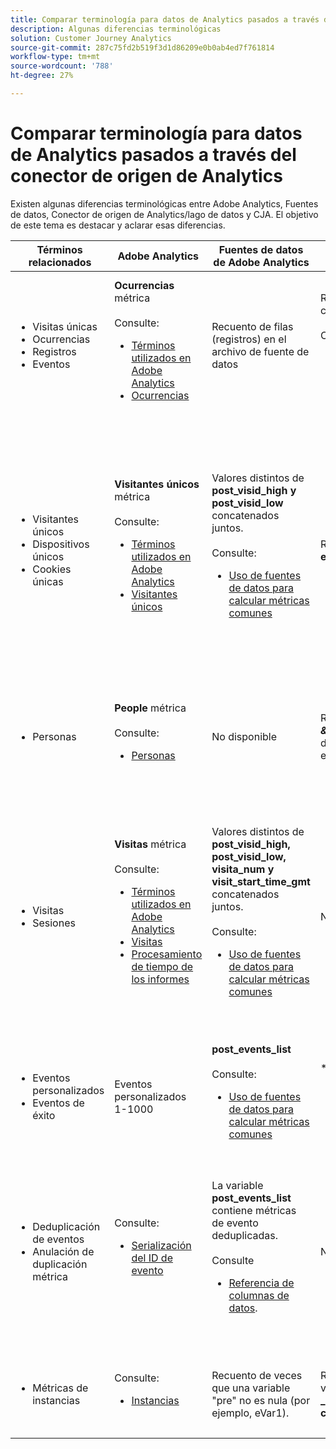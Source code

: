 ```yaml
---
title: Comparar terminología para datos de Analytics pasados a través del conector de origen de Analytics
description: Algunas diferencias terminológicas
solution: Customer Journey Analytics
source-git-commit: 287c75fd2b519f3d1d86209e0b0ab4ed7f761814
workflow-type: tm+mt
source-wordcount: '788'
ht-degree: 27%

---
```



# Comparar terminología para datos de Analytics pasados a través del conector de origen de Analytics

Existen algunas diferencias terminológicas entre Adobe Analytics, Fuentes de datos, Conector de origen de Analytics/lago de datos y CJA. El objetivo de este tema es destacar y aclarar esas diferencias.

| Términos relacionados | Adobe Analytics | Fuentes de datos de Adobe Analytics | Conector de origen de Analytics/lago de datos | CJA | Notas |
|---|---|---|---|---|---|
| <ul><li>Visitas únicas</li><li>Ocurrencias</li><li>Registros</li><li>Eventos</li></ul> | **Ocurrencias** métrica<br><br>Consulte:<ul><li>[Términos utilizados en Adobe Analytics](https://experienceleague.adobe.com/docs/analytics/technotes/terms.html?lang=es)</li><li>[Ocurrencias](https://experienceleague.adobe.com/docs/analytics/components/metrics/occurrences.html?lang=es)</li></ul> | Recuento de filas (registros) en el archivo de fuente de datos | Recuento de filas (registros) en el conjunto de datos<br><br>Consulte:<ul><li>[Comparación de los datos de Adobe Analytics con los de CJA](https://experienceleague.adobe.com/docs/analytics-platform/using/troubleshooting/compare.html?lang=en)</li></ul> | **Eventos** métrica | <ul><li>&quot;Visita&quot; y &quot;Ocurrencia&quot; son sinónimos en Adobe Analytics.</li><li>Consulte _Eventos personalizados_ más abajo.</li><li>Algunos datos se filtran a medida que pasan por el conector de origen de Analytics a AEP. Consulte [Comparar los datos de Adobe Analytics con los datos de CJA](https://experienceleague.adobe.com/docs/analytics-platform/using/troubleshooting/compare.html?lang=en) |
| <ul><li>Visitantes únicos</li><li>Dispositivos únicos</li><li>Cookies únicas</li></ul> | **Visitantes únicos** métrica<br><br>Consulte:<ul><li>[Términos utilizados en Adobe Analytics](https://experienceleague.adobe.com/docs/analytics/technotes/terms.html?lang=en)</li><li>[Visitantes únicos](https://experienceleague.adobe.com/docs/analytics/components/metrics/unique-visitors.html?lang=es)</li></ul> | Valores distintos de **post\_visid\_high y post\_visid\_low** concatenados juntos.<br><br>Consulte:<ul><li>[Uso de fuentes de datos para calcular métricas comunes](https://experienceleague.adobe.com/docs/analytics/export/analytics-data-feed/data-feed-contents/datafeeds-calculate.html?lang=en)</li></ul> | Recuento distinto de **endUserIDs.\_experience.aaid.id** | **People** métrica, si **endUserIDs.\_experience.aaid.id** se elige como ID de persona. | <ul><li>Un &quot;visitante&quot; en Adobe Analytics suele estar asociado con un &quot;identificador de dispositivo&quot;, como una cookie. AAID es el identificador del dispositivo principal en Adobe Analytics, no ECID. Consulte también [AAID, ECID, AACUSTOMID y el conector de origen de Analytics](https://experienceleague.adobe.com/docs/analytics-platform/using/cja-overview/compare-aa-cja/aaid-ecid-adc.html?lang=en).</li><li>&quot;Visitante&quot; no es una métrica predeterminada de CJA. Pero si elige **endUserIDs.\_experience.aaid.id** como ID de persona, la métrica Personas en CJA es aproximadamente equivalente a Visitantes únicos en Adobe Analytics.</li></ul> |
| <ul><li>Personas</li></ul> | **People** métrica<br><br> Consulte:<ul><li>[Personas](https://experienceleague.adobe.com/docs/analytics/components/metrics/people.html?lang=es)</li></ul> | No disponible | Recuento distinto de **_\&lt;path>_.stitchedId**(solo disponible en conjuntos de datos enlazados) | **Métrica Personas** | <ul><li>La métrica Personas en CJA es el recuento distinto de los ID de Persona. Según lo que elija como ID de persona en la conexión CJA, la métrica Personas puede significar cosas diferentes.</ul></li> |
| <ul><li>Visitas</li><li>Sesiones</li></ul> | **Visitas** métrica<br><br>Consulte:<ul><li>[Términos utilizados en Adobe Analytics](https://experienceleague.adobe.com/docs/analytics/technotes/terms.html?lang=en)</li><li>[Visitas](https://experienceleague.adobe.com/docs/analytics/components/metrics/visitis.html?lang=es)</li><li>[Procesamiento de tiempo de los informes](https://experienceleague.adobe.com/docs/analytics/components/virtual-report-suites/vrs-report-time-processing.html?lang=es)</ul></li> | Valores distintos de **post\_visid\_high, post\_visid\_low, visita\_num y visit\_start\_time\_gmt** concatenados juntos.<br><br>Consulte:<ul><li>[Uso de fuentes de datos para calcular métricas comunes](https://experienceleague.adobe.com/docs/analytics/export/analytics-data-feed/data-feed-contents/datafeeds-calculate.html?lang=en)</li></ul> | No disponible | **Sesiones** métrica | <ul><li>Con el procesamiento del tiempo de los informes en los grupos de informes virtuales de Adobe Analytics y las vistas de datos de CJA, el concepto de visita (sesión) se puede configurar. Como resultado, los recuentos de visitas (sesión) pueden variar entre entornos según la definición aplicada. Consulte también [Comparar el procesamiento de datos entre las funciones de informes de Adobe Analytics y CJA](https://experienceleague.adobe.com/docs/analytics-platform/using/cja-overview/compare-aa-cja/data-processing-comparisons.html?lang=en) y [Grupos de informes virtuales, vistas de datos, entornos limitados de AEP y el conector de origen de Analytics](https://experienceleague.adobe.com/docs/analytics-platform/using/cja-overview/compare-aa-cja/vrs-dataview-sandbox-adc.html?lang=en). |
| <ul><li>Eventos personalizados</li><li>Eventos de éxito</li></ul> | Eventos personalizados 1-1000 | **post\_events\_list**<br><br> Consulte:<ul><li>[Uso de fuentes de datos para calcular métricas comunes](https://experienceleague.adobe.com/docs/analytics/export/analytics-data-feed/data-feed-contents/datafeeds-calculate.html?lang=en) | **\_experience.analytics.<ul>event1to100.event1 **hasta<br>** event901to1000.event1000 **</ul> | **\_experience.analytics.<ul>event1to100.event1 **hasta<br>** event901to1000.event1000 **</ul> | <ul><li>Un &quot;evento&quot; en Adobe Analytics es un [Evento de éxito](https://experienceleague.adobe.com/docs/analytics/components/metrics/custom-events.html?lang=es) (evento personalizado) que se ha establecido en una solicitud de imagen de Adobe Analytics (llamada al servidor de recopilación de datos).</ul> |
| <ul><li>Deduplicación de eventos</li><li>Anulación de duplicación métrica</ul></li> | Consulte:<ul><li>[Serialización del ID de evento](https://experienceleague.adobe.com/docs/analytics/implementation/vars/page-vars/events/event-serialization.html?lang=en)</li></ul> | La variable **post_events_list** contiene métricas de evento deduplicadas.<br><br>Consulte <ul><li>[Referencia de columnas de datos](https://experienceleague.adobe.com/docs/analytics/export/analytics-data-feed/data-feed-contents/datafeeds-reference.html?lang=en). </ul></li> | No disponible | Consulte:<ul><li>Configuración de componentes de [anulación de deduplicación de métricas](https://experienceleague.adobe.com/docs/analytics-platform/using/cja-dataviews/component-settings/metric-deduplication.html?lang=es) | <ul><li>La deduplicación de eventos/métricas en Adobe Analytics difiere ligeramente de CJA. En Adobe Analytics, la deduplicación se produce en el momento del procesamiento de los datos. En CJA, la deduplicación se produce durante el tiempo de ejecución del informe, lo que proporciona una mayor flexibilidad. Las métricas deduplicadas pueden diferir ligeramente en Adobe Analytics frente a CJA.</li></ul> |
| <ul><li>Métricas de instancias</li></ul> | Consulte:<ul><li>[Instancias](https://experienceleague.adobe.com/docs/analytics/components/metrics/instances.html?lang=en) | Recuento de veces que una variable &quot;pre&quot; no es nula (por ejemplo, eVar1). | Recuento de veces que una variable &quot;mid&quot; no es nula (p. ej. **\_experience.analytics.<br>customDimensions.eVars.eVar1**). | **Instancias** métricas | <ul><li>Instancias normalmente se asocia con columnas de prop y eVar como medio para determinar cuántas veces se ha configurado la variable. |